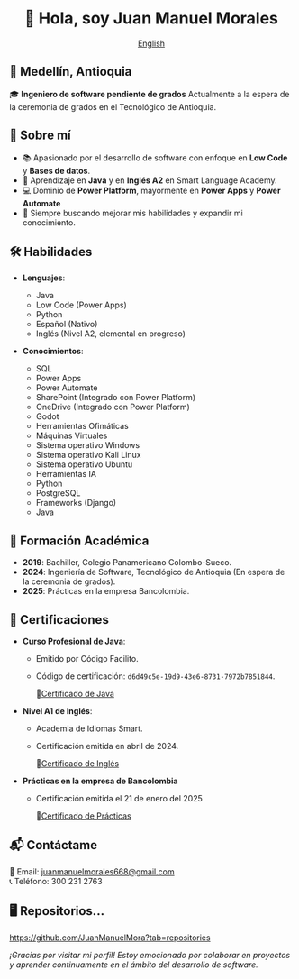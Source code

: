 <div align="center">

# 👋 Hola, soy Juan Manuel Morales

[English](/en/README_en.md)

</div>

## 📍 Medellín, Antioquia  
🎓 **Ingeniero de software pendiente de grados** 
Actualmente a la espera de la ceremonia de grados en el Tecnológico de Antioquia.


## 🚀 Sobre mí
- 📚 Apasionado por el desarrollo de software con enfoque en **Low Code** y **Bases de datos**.
- 🔑 Aprendizaje en **Java** y en **Inglés A2** en Smart Language Academy.
- 💻 Dominio de **Power Platform**, mayormente en **Power Apps** y **Power Automate**
- 🌟 Siempre buscando mejorar mis habilidades y expandir mi conocimiento.


## 🛠️ Habilidades
- **Lenguajes**:
  - Java
  - Low Code (Power Apps)
  - Python
  - Español (Nativo)
  - Inglés (Nivel A2, elemental en progreso)

- **Conocimientos**: 
  - SQL
  - Power Apps
  - Power Automate
  - SharePoint (Integrado con Power Platform)
  - OneDrive (Integrado con Power Platform)
  - Godot
  - Herramientas Ofimáticas
  - Máquinas Virtuales
  - Sistema operativo Windows
  - Sistema operativo Kali Linux
  - Sistema operativo Ubuntu
  - Herramientas IA
  - Python
  - PostgreSQL
  - Frameworks (Django)
  - Java


## 📜 Formación Académica
- **2019**: Bachiller, Colegio Panamericano Colombo-Sueco.
- **2024**: Ingeniería de Software, Tecnológico de Antioquia (En espera de la ceremonia de grados).
- **2025**: Prácticas en la empresa Bancolombia.


## 📝 Certificaciones
- **Curso Profesional de Java**:
  - Emitido por Código Facilito.
  - Código de certificación: `d6d49c5e-19d9-43e6-8731-7972b7851844`.

    📜[Certificado de Java](/Certificados/Certificado%20-%20Curso%20Profesional%20de%20JAVA.pdf)

- **Nivel A1 de Inglés**:
  - Academia de Idiomas Smart.
  - Certificación emitida en abril de 2024.

    📜[Certificado de Inglés](/Certificados/Smart%20A1.pdf)

- **Prácticas en la empresa de Bancolombia**
  - Certificación emitida el 21 de enero del 2025

    📜[Certificado de Prácticas](/Certificados/Certificado%20Prácticas.pdf)


## 📬 Contáctame
📧 Email: juanmanuelmorales668@gmail.com  
📞 Teléfono: 300 231 2763


## 🖥 Repositorios...
https://github.com/JuanManuelMora?tab=repositories


*¡Gracias por visitar mi perfil! Estoy emocionado por colaborar en proyectos y aprender continuamente en el ámbito del desarrollo de software.*